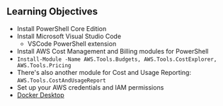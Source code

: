 ## Learning Objectives

* Install PowerShell Core Edition
* Install Microsoft Visual Studio Code
  * VSCode PowerShell extension
* Install AWS Cost Management and Billing modules for PowerShell
* `Install-Module -Name AWS.Tools.Budgets, AWS.Tools.CostExplorer, AWS.Tools.Pricing`
* There's also another module for Cost and Usage Reporting: `AWS.Tools.CostAndUsageReport`
* Set up your AWS credentials and IAM permissions
* [Docker Desktop](https://www.docker.com/products/docker-desktop)
